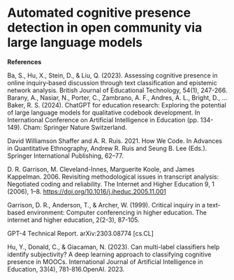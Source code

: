 # Automated cognitive presence detection in open community via large language models

**References**

Ba, S., Hu, X., Stein, D., & Liu, Q. (2023). Assessing cognitive presence in online inquiry‐based discussion through text classification and epistemic network analysis. British Journal of Educational Technology, 54(1), 247-266. Barany, A., Nasiar, N., Porter, C., Zambrano, A. F., Andres, A. L., Bright, D., ... Baker, R. S. (2024). ChatGPT for education research: Exploring the potential of large language models for qualitative codebook development. In International Conference on Artificial Intelligence in Education (pp. 134-149). Cham: Springer Nature Switzerland.

David Williamson Shaffer and A. R. Ruis. 2021. How We Code. In Advances in Quantitative Ethnography, Andrew R. Ruis and Seung B. Lee (Eds.). Springer International Publishing, 62–77.

D. R. Garrison, M. Cleveland-Innes, Marguerite Koole, and James Kappelman. 2006. Revisiting methodological issues in transcript analysis: Negotiated coding and reliability. The Internet and Higher Education 9, 1 (2006), 1–8. https://doi.org/10.1016/j.iheduc.2005.11.001

Garrison, D. R., Anderson, T., & Archer, W. (1999). Critical inquiry in a text-based environment: Computer conferencing in higher education. The internet and higher education, 2(2-3), 87-105.

GPT-4 Technical Report. arXiv:2303.08774 [cs.CL]

Hu, Y., Donald, C., & Giacaman, N. (2023). Can multi-label classifiers help identify subjectivity? A deep learning approach to classifying cognitive presence in MOOCs. International Journal of Artificial Intelligence in Education, 33(4), 781-816.OpenAI. 2023. 

